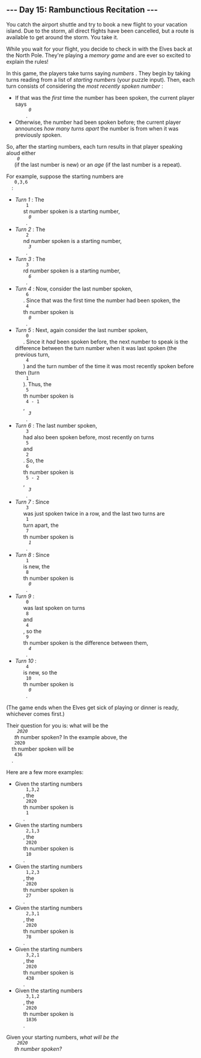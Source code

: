 <article class="day-desc">
 <h2>
  --- Day 15: Rambunctious Recitation ---
 </h2>
 <p>
  You catch the airport shuttle and try to book a new flight to your vacation island. Due to the storm, all direct flights have been cancelled, but a route is available to get around the storm. You take it.
 </p>
 <p>
  While you wait for your flight, you decide to check in with the Elves back at the North Pole. They're playing a
  <em>
   memory game
  </em>
  and are
  <span title="Of course they are.">
   ever so excited
  </span>
  to explain the rules!
 </p>
 <p>
  In this game, the players take turns saying
  <em>
   numbers
  </em>
  . They begin by taking turns reading from a list of
  <em>
   starting numbers
  </em>
  (your puzzle input). Then, each turn consists of considering the
  <em>
   most recently spoken number
  </em>
  :
 </p>
 <ul>
  <li>
   If that was the
   <em>
    first
   </em>
   time the number has been spoken, the current player says
   <em>
    <code>
     0
    </code>
   </em>
   .
  </li>
  <li>
   Otherwise, the number had been spoken before; the current player announces
   <em>
    how many turns apart
   </em>
   the number is from when it was previously spoken.
  </li>
 </ul>
 <p>
  So, after the starting numbers, each turn results in that player speaking aloud either
  <em>
   <code>
    0
   </code>
  </em>
  (if the last number is new) or an
  <em>
   age
  </em>
  (if the last number is a repeat).
 </p>
 <p>
  For example, suppose the starting numbers are
  <code>
   0,3,6
  </code>
  :
 </p>
 <ul>
  <li>
   <em>
    Turn 1
   </em>
   : The
   <code>
    1
   </code>
   st number spoken is a starting number,
   <em>
    <code>
     0
    </code>
   </em>
   .
  </li>
  <li>
   <em>
    Turn 2
   </em>
   : The
   <code>
    2
   </code>
   nd number spoken is a starting number,
   <em>
    <code>
     3
    </code>
   </em>
   .
  </li>
  <li>
   <em>
    Turn 3
   </em>
   : The
   <code>
    3
   </code>
   rd number spoken is a starting number,
   <em>
    <code>
     6
    </code>
   </em>
   .
  </li>
  <li>
   <em>
    Turn 4
   </em>
   : Now, consider the last number spoken,
   <code>
    6
   </code>
   . Since that was the first time the number had been spoken, the
   <code>
    4
   </code>
   th number spoken is
   <em>
    <code>
     0
    </code>
   </em>
   .
  </li>
  <li>
   <em>
    Turn 5
   </em>
   : Next, again consider the last number spoken,
   <code>
    0
   </code>
   . Since it
   <em>
    had
   </em>
   been spoken before, the next number to speak is the difference between the turn number when it was last spoken (the previous turn,
   <code>
    4
   </code>
   ) and the turn number of the time it was most recently spoken before then (turn
   <code>
    1
   </code>
   ). Thus, the
   <code>
    5
   </code>
   th number spoken is
   <code>
    4 - 1
   </code>
   ,
   <em>
    <code>
     3
    </code>
   </em>
   .
  </li>
  <li>
   <em>
    Turn 6
   </em>
   : The last number spoken,
   <code>
    3
   </code>
   had also been spoken before, most recently on turns
   <code>
    5
   </code>
   and
   <code>
    2
   </code>
   . So, the
   <code>
    6
   </code>
   th number spoken is
   <code>
    5 - 2
   </code>
   ,
   <em>
    <code>
     3
    </code>
   </em>
   .
  </li>
  <li>
   <em>
    Turn 7
   </em>
   : Since
   <code>
    3
   </code>
   was just spoken twice in a row, and the last two turns are
   <code>
    1
   </code>
   turn apart, the
   <code>
    7
   </code>
   th number spoken is
   <em>
    <code>
     1
    </code>
   </em>
   .
  </li>
  <li>
   <em>
    Turn 8
   </em>
   : Since
   <code>
    1
   </code>
   is new, the
   <code>
    8
   </code>
   th number spoken is
   <em>
    <code>
     0
    </code>
   </em>
   .
  </li>
  <li>
   <em>
    Turn 9
   </em>
   :
   <code>
    0
   </code>
   was last spoken on turns
   <code>
    8
   </code>
   and
   <code>
    4
   </code>
   , so the
   <code>
    9
   </code>
   th number spoken is the difference between them,
   <em>
    <code>
     4
    </code>
   </em>
   .
  </li>
  <li>
   <em>
    Turn 10
   </em>
   :
   <code>
    4
   </code>
   is new, so the
   <code>
    10
   </code>
   th number spoken is
   <em>
    <code>
     0
    </code>
   </em>
   .
  </li>
 </ul>
 <p>
  (The game ends when the Elves get sick of playing or dinner is ready, whichever comes first.)
 </p>
 <p>
  Their question for you is: what will be the
  <em>
   <code>
    2020
   </code>
   th
  </em>
  number spoken? In the example above, the
  <code>
   2020
  </code>
  th number spoken will be
  <code>
   436
  </code>
  .
 </p>
 <p>
  Here are a few more examples:
 </p>
 <ul>
  <li>
   Given the starting numbers
   <code>
    1,3,2
   </code>
   , the
   <code>
    2020
   </code>
   th number spoken is
   <code>
    1
   </code>
   .
  </li>
  <li>
   Given the starting numbers
   <code>
    2,1,3
   </code>
   , the
   <code>
    2020
   </code>
   th number spoken is
   <code>
    10
   </code>
   .
  </li>
  <li>
   Given the starting numbers
   <code>
    1,2,3
   </code>
   , the
   <code>
    2020
   </code>
   th number spoken is
   <code>
    27
   </code>
   .
  </li>
  <li>
   Given the starting numbers
   <code>
    2,3,1
   </code>
   , the
   <code>
    2020
   </code>
   th number spoken is
   <code>
    78
   </code>
   .
  </li>
  <li>
   Given the starting numbers
   <code>
    3,2,1
   </code>
   , the
   <code>
    2020
   </code>
   th number spoken is
   <code>
    438
   </code>
   .
  </li>
  <li>
   Given the starting numbers
   <code>
    3,1,2
   </code>
   , the
   <code>
    2020
   </code>
   th number spoken is
   <code>
    1836
   </code>
   .
  </li>
 </ul>
 <p>
  Given your starting numbers,
  <em>
   what will be the
   <code>
    2020
   </code>
   th number spoken?
  </em>
 </p>
</article>
